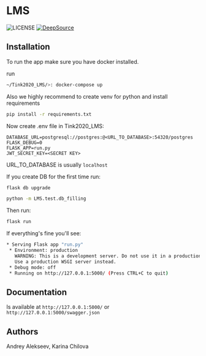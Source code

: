 # LMS

![LICENSE][license-image]
[![DeepSource](https://static.deepsource.io/deepsource-badge-light-mini.svg)](https://deepsource.io/gh/iKintosh/Tink2020_LMS/?ref=repository-badge)


## Installation

To run the app make sure you have docker installed.

run

```bash
~/Tink2020_LMS/>: docker-compose up
```

Also we highly recommend to create venv for python and install requirements

```bash
pip install -r requirements.txt
```

Now create .env file in Tink2020_LMS:

```.env
DATABASE_URL=postgresql://postgres:@<URL_TO_DATABASE>:54320/postgres
FLASK_DEBUG=0
FLASK_APP=run.py
JWT_SECRET_KEY=<SECRET KEY>
```

URL_TO_DATABASE is usually `localhost`

If you create DB for the first time run:

```bash
flask db upgrade

python -m LMS.test.db_filling
```

Then run:

```bash
flask run
```

If everything's fine you'll see:

```bash
* Serving Flask app "run.py"
 * Environment: production
   WARNING: This is a development server. Do not use it in a production deployment.
   Use a production WSGI server instead.
 * Debug mode: off
 * Running on http://127.0.0.1:5000/ (Press CTRL+C to quit)

```

## Documentation

Is available at `http://127.0.0.1:5000/` or `http://127.0.0.1:5000/swagger.json`

## Authors

Andrey Alekseev, Karina Chilova

[license-image]: https://img.shields.io/badge/License-MIT-yellow.svg
